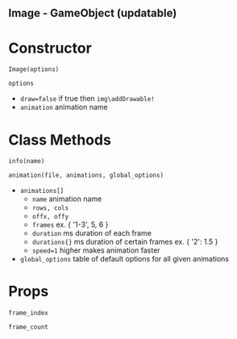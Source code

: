 ## Image - GameObject (updatable)

# Constructor

`Image(options)`

`options`

* `draw=false` if true then `img\addDrawable!`
* `animation` animation name

# Class Methods

`info(name)`

`animation(file, animations, global_options)`

* `animations[]`
    * `name` animation name
    * `rows, cols`
    * `offx, offy`
    * `frames` ex. { '1-3', 5, 6 }
    * `duration` ms duration of each frame
    * `durations{}` ms duration of certain frames ex. { '2': 1.5 }
    * `speed=1` higher makes animation faster
* `global_options` table of default options for all given animations

# Props

`frame_index` 

`frame_count`